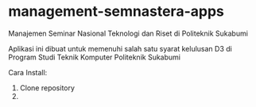 # management-semnastera-apps
Manajemen Seminar Nasional Teknologi dan Riset di Politeknik Sukabumi

Aplikasi ini dibuat untuk memenuhi salah satu syarat kelulusan D3 di Program Studi Teknik Komputer Politeknik Sukabumi

Cara Install:

1. Clone repository
2.
